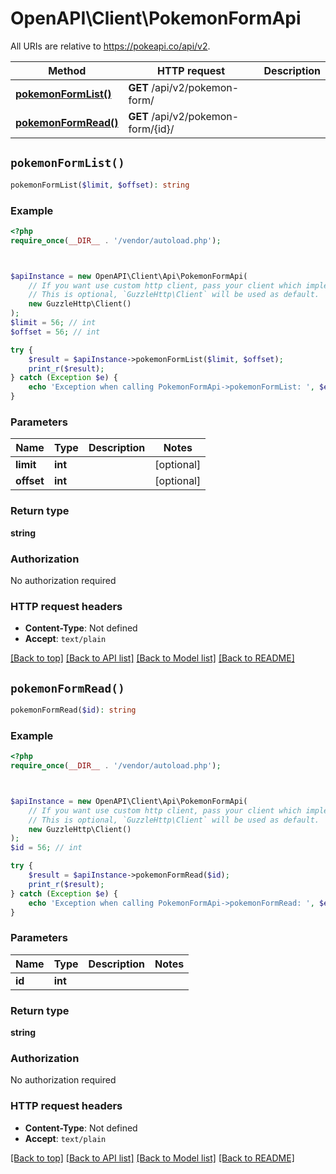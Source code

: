 # OpenAPI\Client\PokemonFormApi

All URIs are relative to https://pokeapi.co/api/v2.

Method | HTTP request | Description
------------- | ------------- | -------------
[**pokemonFormList()**](PokemonFormApi.md#pokemonFormList) | **GET** /api/v2/pokemon-form/ | 
[**pokemonFormRead()**](PokemonFormApi.md#pokemonFormRead) | **GET** /api/v2/pokemon-form/{id}/ | 


## `pokemonFormList()`

```php
pokemonFormList($limit, $offset): string
```



### Example

```php
<?php
require_once(__DIR__ . '/vendor/autoload.php');



$apiInstance = new OpenAPI\Client\Api\PokemonFormApi(
    // If you want use custom http client, pass your client which implements `GuzzleHttp\ClientInterface`.
    // This is optional, `GuzzleHttp\Client` will be used as default.
    new GuzzleHttp\Client()
);
$limit = 56; // int
$offset = 56; // int

try {
    $result = $apiInstance->pokemonFormList($limit, $offset);
    print_r($result);
} catch (Exception $e) {
    echo 'Exception when calling PokemonFormApi->pokemonFormList: ', $e->getMessage(), PHP_EOL;
}
```

### Parameters

Name | Type | Description  | Notes
------------- | ------------- | ------------- | -------------
 **limit** | **int**|  | [optional]
 **offset** | **int**|  | [optional]

### Return type

**string**

### Authorization

No authorization required

### HTTP request headers

- **Content-Type**: Not defined
- **Accept**: `text/plain`

[[Back to top]](#) [[Back to API list]](../../README.md#endpoints)
[[Back to Model list]](../../README.md#models)
[[Back to README]](../../README.md)

## `pokemonFormRead()`

```php
pokemonFormRead($id): string
```



### Example

```php
<?php
require_once(__DIR__ . '/vendor/autoload.php');



$apiInstance = new OpenAPI\Client\Api\PokemonFormApi(
    // If you want use custom http client, pass your client which implements `GuzzleHttp\ClientInterface`.
    // This is optional, `GuzzleHttp\Client` will be used as default.
    new GuzzleHttp\Client()
);
$id = 56; // int

try {
    $result = $apiInstance->pokemonFormRead($id);
    print_r($result);
} catch (Exception $e) {
    echo 'Exception when calling PokemonFormApi->pokemonFormRead: ', $e->getMessage(), PHP_EOL;
}
```

### Parameters

Name | Type | Description  | Notes
------------- | ------------- | ------------- | -------------
 **id** | **int**|  |

### Return type

**string**

### Authorization

No authorization required

### HTTP request headers

- **Content-Type**: Not defined
- **Accept**: `text/plain`

[[Back to top]](#) [[Back to API list]](../../README.md#endpoints)
[[Back to Model list]](../../README.md#models)
[[Back to README]](../../README.md)
